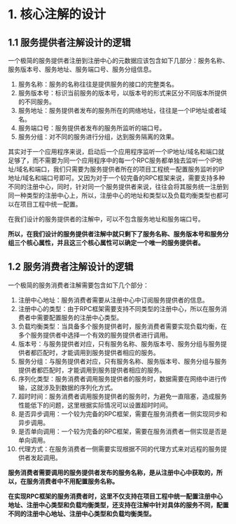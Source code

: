 # 1. 核心注解的设计

## 1.1 服务提供者注解设计的逻辑

一个极简的服务提供者注册到注册中心的元数据应该包含如下几部分：服务名称、服务版本号、服务地址、服务端口号、服务分组信息。

1. 服务名称：服务的名称往往是提供服务的接口的完整类名。
2. 服务版本号：标识当前服务的版本号，以版本号的形式来区分不同版本所提供的不同服务。
3. 服务地址：服务提供者发布的服务所在的网络地址，往往是一个IP地址或者域名。
4. 服务端口号：服务提供者发布的服务所监听的端口号。
5. 服务分组：对不同的服务进行分组，达到服务隔离的效果。

其实对于一个应用程序来说，启动后一个应用程序监听一个IP地址/域名和端口就足够了，而不需要为同一个应用程序中的每一个RPC服务都单独去监听一个IP地址/域名和端口，我们只需要为服务提供者所在的项目工程统一配置服务监听的IP地址/域名和端口号即可。又因为对于一个较完备的RPC框架来说，需要支持多种不同的注册中心，同时，针对同一个服务提供者来说，往往会将其服务统一注册到同一种类型的注册中心上，所以，注册中心的地址和类型以及负载均衡类型也都可以在项目工程中统一配置。

在我们设计的服务提供者的注解中，可以不包含服务地址和服务端口号。

**所以，在我们设计的服务提供者注解中就只剩下了服务名称、服务版本号和服务分组三个核心属性，并且这三个核心属性可以确定一个唯一的服务提供者。**


## 1.2 服务消费者注解设计的逻辑

一个极简的服务消费者注解需要包含如下几个部分：

1. 注册中心地址：服务消费者需要从注册中心中订阅服务提供者的信息。
2. 注册中心的类型：由于RPC框架需要支持不同类型的注册中心，所以在服务消费者中需要配置服务的注册中心类型。
3. 负载均衡类型：当具备多个服务提供者时，服务消费者需要实现负载均衡，在多个服务提供者中选择一个有效的服务提供者进行调用。
4. 版本号：与服务提供者对应，只有服务名称、服务版本号、服务分组与服务提供者都匹配时，才能调用到服务提供者相应的服务。
5. 服务分组：与服务提供者对应，只有服务名称、服务版本号、服务分组与服务提供者都匹配时，才能调用到服务提供者相应的服务。
6. 序列化类型：服务消费者调用服务提供者的服务时，数据需要在网络中进行传输，这就涉及到数据的序列化方式。
7. 超时时间：服务消费者调用服务提供者的服务时，为避免一直阻塞，造成服务性能低下的问题，这里根据实际情况可以设置超时时间。
8. 是否异步调用：一个较为完备的RPC框架，需要在服务消费者一侧实现同步和异步调用。
9. 是否单向调用：一个较为完备的RPC框架，需要在服务消费者一侧实现是否是单向调用。
10. 代理方式：在服务消费者一侧需要实现根据不同的代理方式来对远程的服务提供者发起调用。

**服务消费者需要调用的服务提供者发布的服务名称，是从注册中心中获取的，所以，在服务消费者中不用配置服务名称。**

**在实现RPC框架的服务消费者时，这里不仅支持在项目工程中统一配置注册中心地址、注册中心类型和负载均衡类型，还支持在注解中针对具体的服务不同，配置不同的注册中心地址、注册中心类型和负载均衡类型。**

